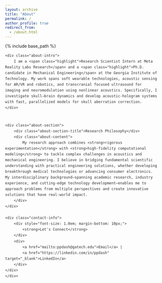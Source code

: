```yaml
---
layout: archive
title: "About"
permalink: /
author_profile: true
redirect_from:
  - /about.html
---
```


{% include base_path %}

<style>
.about-container {
    font-family: -apple-system, BlinkMacSystemFont, 'Segoe UI', Roboto, 'Helvetica Neue', Arial, sans-serif;
    line-height: 1.6;
    color: #333;
    max-width: 900px;
    -webkit-font-smoothing: antialiased;
    -moz-osx-font-smoothing: grayscale;
}

.about-intro {
    font-size: 1.05em;
    color: #1a1a1a;
    background: #ffffff;
    margin-bottom: 25px;
    padding: 20px;
    border-radius: 6px;
    border: 1px solid #e8e8e8;
    border-left: 3px solid #4a4a4a;
    animation: fadeIn 0.5s ease-out;
}

.about-section {
    margin: 30px 0;
}

.about-section-title {
    font-size: 1.3em;
    font-weight: 600;
    color: #1a1a1a;
    margin-bottom: 15px;
    padding-bottom: 8px;
    border-bottom: 2px solid #e5e5e5;
    letter-spacing: -0.3px;
}

.about-content {
    font-size: 1em;
    color: #333;
    background: #ffffff;
    margin-bottom: 25px;
    padding: 18px 20px;
    border-radius: 6px;
    border: 1px solid #e8e8e8;
    border-left: 3px solid #5a5a5a;
    line-height: 1.7;
}

.research-areas {
    display: grid;
    grid-template-columns: repeat(auto-fit, minmax(320px, 1fr));
    gap: 18px;
    margin: 25px 0;
}

.research-card {
    background: #ffffff;
    padding: 16px 18px;
    border-radius: 6px;
    border: 1px solid #e8e8e8;
    border-left: 3px solid #6a6a6a;
    margin-bottom: 12px;
    transition: all 0.2s ease;
}

.research-card:hover {
    border-left-width: 4px;
    box-shadow: 0 2px 6px rgba(0,0,0,0.06);
}

.research-card-title {
    font-weight: 600;
    color: #1a1a1a;
    font-size: 1.05em;
    margin-bottom: 8px;
}

.research-card-content {
    color: #606060;
    font-size: 0.95em;
    line-height: 1.6;
}

.journey-timeline {
    position: relative;
    margin: 25px 0;
    padding-left: 25px;
}

.journey-timeline::before {
    content: '';
    position: absolute;
    left: 12px;
    top: 0;
    bottom: 0;
    width: 1px;
    background-color: #d0d0d0;
}

.timeline-item {
    position: relative;
    margin-bottom: 20px;
    background: #ffffff;
    padding: 16px 18px;
    border-radius: 6px;
    border: 1px solid #e8e8e8;
    margin-left: 20px;
    transition: all 0.2s ease;
}

.timeline-item:hover {
    box-shadow: 0 2px 6px rgba(0,0,0,0.06);
}

.timeline-item::before {
    content: '';
    position: absolute;
    left: -28px;
    top: 18px;
    width: 8px;
    height: 8px;
    background-color: #4a4a4a;
    border-radius: 50%;
    border: 2px solid #fff;
    box-shadow: 0 0 0 1px #d0d0d0;
}

.timeline-title {
    font-weight: 600;
    color: #1a1a1a;
    margin-bottom: 4px;
    font-size: 1.05em;
}

.timeline-period {
    color: #707070;
    font-size: 0.9em;
    margin-bottom: 8px;
}

.timeline-content {
    color: #606060;
    font-size: 0.95em;
    line-height: 1.6;
}

.skills-grid {
    display: grid;
    grid-template-columns: repeat(auto-fit, minmax(280px, 1fr));
    gap: 16px;
    margin: 25px 0;
}

.skill-category {
    background: #ffffff;
    padding: 16px 18px;
    border-radius: 6px;
    border: 1px solid #e8e8e8;
    border-left: 3px solid #7a7a7a;
    margin-bottom: 12px;
    transition: all 0.2s ease;
}

.skill-category:hover {
    border-left-width: 4px;
    box-shadow: 0 2px 6px rgba(0,0,0,0.06);
}

.skill-category-title {
    font-weight: 600;
    color: #1a1a1a;
    margin-bottom: 10px;
    font-size: 1.05em;
}

.skill-list {
    color: #606060;
    font-size: 0.95em;
    line-height: 1.7;
}

.highlight {
    color: #1a1a1a;
    font-weight: 600;
    background: linear-gradient(180deg, transparent 60%, rgba(255, 215, 0, 0.15) 60%);
}

.about-content strong {
    color: #1a1a1a;
    font-weight: 600;
}

.contact-info {
    background: #2a2a2a;
    color: white;
    padding: 22px;
    border-radius: 6px;
    text-align: center;
    margin-top: 30px;
    border: 1px solid #1a1a1a;
}

.contact-info a {
    color: #f0f0f0;
    text-decoration: none;
    font-weight: 500;
    padding: 0 3px;
    transition: all 0.15s ease;
}

.contact-info a:hover {
    color: white;
    background: rgba(255, 255, 255, 0.1);
    border-radius: 3px;
}

/* Subtle animations */
@keyframes fadeIn {
    from {
        opacity: 0;
        transform: translateY(5px);
    }
    to {
        opacity: 1;
        transform: translateY(0);
    }
}

.about-intro, .about-content, .research-card, .timeline-item, .skill-category {
    animation: fadeIn 0.5s ease-out;
}

/* Responsive design */
@media (max-width: 768px) {
    .about-container {
        max-width: 100%;
    }
    
    .research-areas {
        grid-template-columns: 1fr;
    }
    
    .skills-grid {
        grid-template-columns: 1fr;
    }
    
    .journey-timeline {
        padding-left: 20px;
    }
    
    .timeline-item {
        margin-left: 15px;
        padding: 14px;
    }
    
    .timeline-item::before {
        left: -23px;
    }
    
    .about-intro, .about-content {
        padding: 16px;
    }
    
    .about-section-title {
        font-size: 1.2em;
    }
}

/* Print styles */
@media print {
    .about-intro, .about-content, .research-card, .timeline-item, .skill-category {
        border: 1px solid #d0d0d0;
        box-shadow: none;
    }
    
    .contact-info {
        background: white;
        color: #1a1a1a;
        border: 2px solid #1a1a1a;
    }
    
    .contact-info a {
        color: #1a1a1a;
    }
}
</style>

<div class="about-container">
    
    <div class="about-intro">
        I am a <span class="highlight">Research Scientist Intern at Meta Reality Labs Research</span> and a <span class="highlight">Ph.D. candidate in Mechanical Engineering</span> at the Georgia Institute of Technology. My work spans soft wearable technologies, acoustic sensing for AR/VR and robotics, and transcranial focused ultrasound for imaging and neuromodulation using nonlinear acoustics. Specifically, I investigate skull–brain dynamics and develop acoustic-hologram systems with fast, parallelized models for skull aberration correction.
    </div>


    <div class="about-section">
        <div class="about-section-title">Research Philosophy</div>
        <div class="about-content">
            My research approach combines <strong>rigorous experimentation</strong> with <strong>high-fidelity computational modeling</strong> to tackle complex challenges in acoustics and mechanical engineering. I believe in bridging fundamental scientific understanding with practical engineering solutions, whether developing breakthrough medical technologies or advancing consumer electronics. My interdisciplinary background—spanning academic research, industry experience, and cutting-edge technology development—enables me to approach problems from multiple perspectives and create innovative solutions that have real-world impact.
        </div>
    </div>

    <div class="contact-info">
        <div style="font-size: 1.0em; margin-bottom: 10px;">
            <strong>Let's Connect</strong>
        </div>
        <div>
            <a href="mailto:ppdash@gatech.edu">Email</a> | 
            <a href="https://linkedin.com/in/ppdash" target="_blank">LinkedIn</a>
        </div>
    </div>
    </div>


